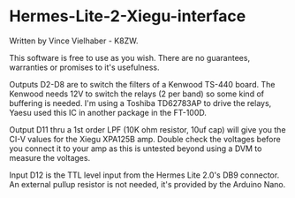 # Hermes-Lite-2-Xiegu-interface

Written by Vince Vielhaber - K8ZW.
 
 This software is free to use as you wish.  There are no guarantees,
 warranties or promises to it's usefulness.  
 
 Outputs D2-D8 are to switch the filters of a Kenwood TS-440
 board.   The Kenwood needs 12V to switch the relays (2 per band)
 so some kind of buffering is needed.  I'm using a Toshiba TD62783AP
 to drive the relays, Yaesu used this IC in another package in the 
 FT-100D.
 
 Output D11 thru a 1st order LPF (10K ohm resistor, 10uf cap) will 
 give you the CI-V values for the Xiegu XPA125B amp.  Double check the 
 voltages before you connect it to your amp as this is untested beyond
 using a DVM to measure the voltages.
 
 Input D12 is the TTL level input from the Hermes Lite 2.0's DB9 connector.
 An external pullup resistor is not needed, it's provided by the Arduino Nano.
 
